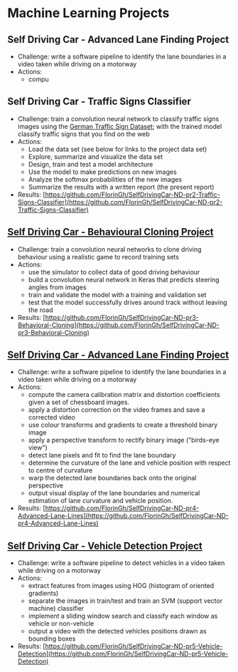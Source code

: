 # Machine Learning Projects

## Self Driving Car - Advanced Lane Finding Project

* Challenge:  write a software pipeline to identify the lane boundaries in a video taken while driving on a motorway
* Actions:
  * compu

## Self Driving Car - Traffic Signs Classifier

* Challenge: train a  convolution neural network to classify traffic signs images using the [German Traffic Sign Dataset](http://benchmark.ini.rub.de/?section=gtsrb&subsection=dataset); with the trained model classify traffic signs that you find on the web
* Actions:
  * Load the data set \(see below for links to the project data set\)
  * Explore, summarize and visualize the data set
  * Design, train and test a model architecture
  * Use the model to make predictions on new images
  * Analyze the softmax probabilities of the new images
  * Summarize the results with a written report \(the present report\)
* Results: [https://github.com/FlorinGh/SelfDrivingCar-ND-pr2-Traffic-Signs-Classifier](https://github.com/FlorinGh/SelfDrivingCar-ND-pr2-Traffic-Signs-Classifier)

## [Self Driving Car - Behavioural Cloning Project](https://fgheorghe.gitbook.io/machine-learning/behavioural-cloning)

* Challenge:  train a convolution neural networks to clone driving behaviour using a realistic game to record training sets
* Actions:
  * use the simulator to collect data of good driving behaviour
  * build a convolution neural network in Keras that predicts steering angles from images
  * train and validate the model with a training and validation set
  * test that the model successfully drives around track without leaving the road
* Results: [https://github.com/FlorinGh/SelfDrivingCar-ND-pr3-Behavioral-Cloning](https://github.com/FlorinGh/SelfDrivingCar-ND-pr3-Behavioral-Cloning)

## [Self Driving Car - Advanced Lane Finding Project](https://fgheorghe.gitbook.io/machine-learning/lane-finding)

* Challenge:  write a software pipeline to identify the lane boundaries in a video taken while driving on a motorway
* Actions:
  * compute the camera calibration matrix and distortion coefficients given a set of chessboard images.
  * apply a distortion correction on the video frames and save a corrected video
  * use colour transforms and gradients to create a threshold binary image
  * apply a perspective transform to rectify binary image \("birds-eye view"\)
  * detect lane pixels and fit to find the lane boundary
  * determine the curvature of the lane and vehicle position with respect to centre of curvature
  * warp the detected lane boundaries back onto the original perspective
  * output visual display of the lane boundaries and numerical estimation of lane curvature and vehicle position.
* Results: [https://github.com/FlorinGh/SelfDrivingCar-ND-pr4-Advanced-Lane-Lines](https://github.com/FlorinGh/SelfDrivingCar-ND-pr4-Advanced-Lane-Lines)

## [Self Driving Car - Vehicle Detection Project](https://fgheorghe.gitbook.io/machine-learning/vehicle-detection)

* Challenge:  write a software pipeline to detect vehicles in a video taken while driving on a motorway
* Actions: 
  * extract features from images using HOG \(histogram of oriented gradients\)
  * separate the images in train/test and train an SVM \(support vector machine\) classifier
  * implement a sliding window search and classify each window as vehicle or non-vehicle
  * output a video with the detected vehicles positions drawn as bounding boxes
* Results: [https://github.com/FlorinGh/SelfDrivingCar-ND-pr5-Vehicle-Detection](https://github.com/FlorinGh/SelfDrivingCar-ND-pr5-Vehicle-Detection) 

